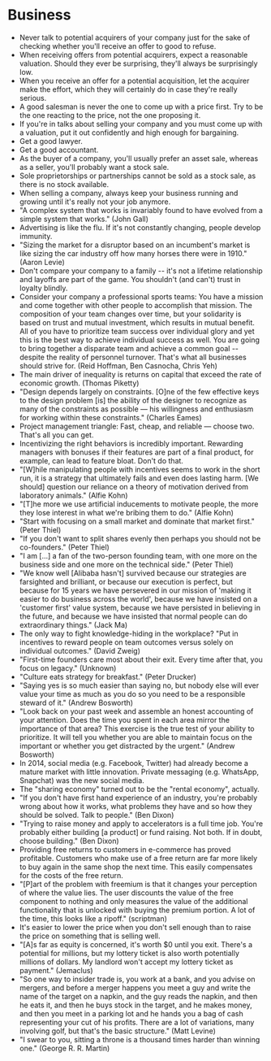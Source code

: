 # Business

 * Never talk to potential acquirers of your company just for the sake of checking whether you'll receive an offer to good to refuse.
 * When receiving offers from potential acquirers, expect a reasonable valuation. Should they ever be surprising, they'll always be surprisingly low.
 * When you receive an offer for a potential acquisition, let the acquirer make the effort, which they will certainly do in case they're really serious.
 * A good salesman is never the one to come up with a price first. Try to be the one reacting to the price, not the one proposing it.
 * If you're in talks about selling your company and you must come up with a valuation, put it out confidently and high enough for bargaining.
 * Get a good lawyer.
 * Get a good accountant.
 * As the buyer of a company, you'll usually prefer an asset sale, whereas as a seller, you'll probably want a stock sale.
 * Sole proprietorships or partnerships cannot be sold as a stock sale, as there is no stock available.
 * When selling a company, always keep your business running and growing until it's really not your job anymore.
 * "A complex system that works is invariably found to have evolved from a simple system that works." (John Gall)
 * Advertising is like the flu. If it's not constantly changing, people develop immunity.
 * "Sizing the market for a disruptor based on an incumbent's market is like sizing the car industry off how many horses there were in 1910." (Aaron Levie)
 * Don't compare your company to a family -- it's not a lifetime relationship and layoffs are part of the game. You shouldn't (and can't) trust in loyalty blindly.
 * Consider your company a professional sports teams: You have a mission and come together with other people to accomplish that mission. The composition of your team changes over time, but your solidarity is based on trust and mutual investment, which results in mutual benefit. All of you have to prioritize team success over individual glory and yet this is the best way to achieve individual success as well. You are going to bring together a disparate team and achieve a common goal -- despite the reality of personnel turnover. That's what all businesses should strive for. (Reid Hoffman, Ben Casnocha, Chris Yeh)
 * The main driver of inequality is returns on capital that exceed the rate of economic growth. (Thomas Piketty)
 * "Design depends largely on constraints. [O]ne of the few effective keys to the design problem [is] the ability of the designer to recognize as many of the constraints as possible — his willingness and enthusiasm for working within these constraints." (Charles Eames)
 * Project management triangle: Fast, cheap, and reliable — choose two. That's all you can get.
 * Incentivizing the right behaviors is incredibly important. Rewarding managers with bonuses if their features are part of a final product, for example, can lead to feature bloat. Don't do that.
 * "[W]hile manipulating people with incentives seems to work in the short run, it is a strategy that ultimately fails and even does lasting harm. [We should] question our reliance on a theory of motivation derived from laboratory animals." (Alfie Kohn)
 * "[T]he more we use artificial inducements to motivate people, the more they lose interest in what we're bribing them to do." (Alfie Kohn)
 * "Start with focusing on a small market and dominate that market first." (Peter Thiel)
 * "If you don't want to split shares evenly then perhaps you should not be co-founders." (Peter Thiel)
 * "I am [...] a fan of the two-person founding team, with one more on the business side and one more on the technical side." (Peter Thiel)
 * "We know well [Alibaba hasn't] survived because our strategies are farsighted and brilliant, or because our execution is perfect, but because for 15 years we have persevered in our mission of 'making it easier to do business across the world', because we have insisted on a 'customer first' value system, because we have persisted in believing in the future, and because we have insisted that normal people can do extraordinary things." (Jack Ma)
 * The only way to fight knowledge-hiding in the workplace? "Put in incentives to reward people on team outcomes versus solely on individual outcomes." (David Zweig)
 * "First-time founders care most about their exit. Every time after that, you focus on legacy." (Unknown)
 * "Culture eats strategy for breakfast." (Peter Drucker)
 * "Saying yes is so much easier than saying no, but nobody else will ever value your time as much as you do so you need to be a responsible steward of it." (Andrew Bosworth)
 * "Look back on your past week and assemble an honest accounting of your attention. Does the time you spent in each area mirror the importance of that area? This exercise is the true test of your ability to prioritize. It will tell you whether you are able to maintain focus on the important or whether you get distracted by the urgent." (Andrew Bosworth)
 * In 2014, social media (e.g. Facebook, Twitter) had already become a mature market with little innovation. Private messaging (e.g. WhatsApp, Snapchat) was the new social media.
 * The "sharing economy" turned out to be the "rental economy", actually.
 * "If you don't have first hand experience of an industry, you're probably wrong about how it works, what problems they have and so how they should be solved. Talk to people." (Ben Dixon)
 * "Trying to raise money and apply to accelerators is a full time job. You're probably either building [a product] or fund raising. Not both. If in doubt, choose building." (Ben Dixon)
 * Providing free returns to customers in e-commerce has proved profitable. Customers who make use of a free return are far more likely to buy again in the same shop the next time. This easily compensates for the costs of the free return.
 * "[P]art of the problem with freemium is that it changes your perception of where the value lies. The user discounts the value of the free component to nothing and only measures the value of the additional functionality that is unlocked with buying the premium portion. A lot of the time, this looks like a ripoff." (scriptman)
 * It's easier to lower the price when you don't sell enough than to raise the price on something that is selling well.
 * "[A]s far as equity is concerned, it's worth $0 until you exit. There's a potential for millions, but my lottery ticket is also worth potentially millions of dollars. My landlord won't accept my lottery ticket as payment." (Jemaclus)
 * "So one way to insider trade is, you work at a bank, and you advise on mergers, and before a merger happens you meet a guy and write the name of the target on a napkin, and the guy reads the napkin, and then he eats it, and then he buys stock in the target, and he makes money, and then you meet in a parking lot and he hands you a bag of cash representing your cut of his profits. There are a lot of variations, many involving golf, but that's the basic structure." (Matt Levine)
 * "I swear to you, sitting a throne is a thousand times harder than winning one." (George R. R. Martin)
